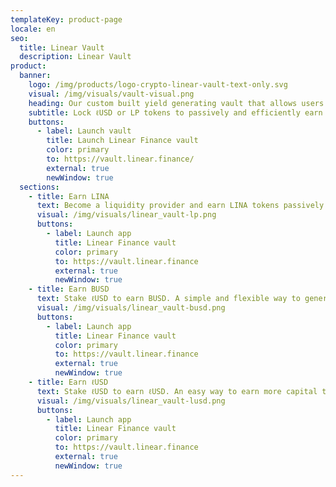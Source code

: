 ```yaml
---
templateKey: product-page
locale: en
seo:
  title: Linear Vault
  description: Linear Vault
product:
  banner:
    logo: /img/products/logo-crypto-linear-vault-text-only.svg
    visual: /img/visuals/vault-visual.png
    heading: Our custom built yield generating vault that allows users to earn a passive income.
    subtitle: Lock ℓUSD or LP tokens to passively and efficiently earn interest paid in ℓUSD, BUSD and LINA tokens.
    buttons:
      - label: Launch vault
        title: Launch Linear Finance vault
        color: primary
        to: https://vault.linear.finance/
        external: true
        newWindow: true
  sections:
    - title: Earn LINA
      text: Become a liquidity provider and earn LINA tokens passively using our custom built vault interface.
      visual: /img/visuals/linear_vault-lp.png
      buttons:
        - label: Launch app
          title: Linear Finance vault
          color: primary
          to: https://vault.linear.finance
          external: true
          newWindow: true
    - title: Earn BUSD
      text: Stake ℓUSD to earn BUSD. A simple and flexible way to generate yield without the hassle of portfolio management.
      visual: /img/visuals/linear_vault-busd.png
      buttons:
        - label: Launch app
          title: Linear Finance vault
          color: primary
          to: https://vault.linear.finance
          external: true
          newWindow: true
    - title: Earn ℓUSD
      text: Stake ℓUSD to earn ℓUSD. An easy way to earn more capital to trade on the Linear Exchange.
      visual: /img/visuals/linear_vault-lusd.png
      buttons:
        - label: Launch app
          title: Linear Finance vault
          color: primary
          to: https://vault.linear.finance
          external: true
          newWindow: true
---
```

